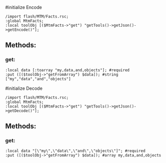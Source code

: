 #initialize Encode

```
/import flash/MTM/Facts.rsc;
:global MtmFacts;
:local toolObj [($MtmFacts->"get") "getTools()->getJson()->getEncode()"];
```

## Methods:

### get:

```
:local data [:toarray "my,data,and,objects"]; #required
:put ([($toolObj->"getFromArray") $data]); #string ["my","data","and","objects"]
```


#initialize Decode

```
/import flash/MTM/Facts.rsc;
:global MtmFacts;
:local toolObj [($MtmFacts->"get") "getTools()->getJson()->getDecode()"];
```

## Methods:

### get:

```
:local data "[\"my\",\"data\",\"and\",\"objects\"]"; #required
:put ([($toolObj->"getFromArray") $data]); #array my,data,and,objects
```